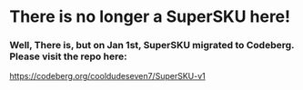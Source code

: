 # There is no longer a SuperSKU here!
### Well, There is, but on Jan 1st, SuperSKU migrated to Codeberg. Please visit the repo here:
https://codeberg.org/cooldudeseven7/SuperSKU-v1
